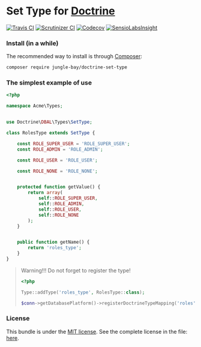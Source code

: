 # Set Type for [Doctrine](http://www.doctrine-project.org/)

[![Travis CI](https://img.shields.io/travis/jungle-bay/doctrine-set-type.svg?style=flat)](https://travis-ci.org/jungle-bay/doctrine-set-type)
[![Scrutinizer CI](https://img.shields.io/scrutinizer/g/jungle-bay/doctrine-set-type.svg?style=flat)](https://scrutinizer-ci.com/g/jungle-bay/doctrine-set-type)
[![Codecov](https://img.shields.io/codecov/c/github/jungle-bay/doctrine-set-type.svg?style=flat)](https://codecov.io/gh/jungle-bay/doctrine-set-type)
[![SensioLabsInsight](https://img.shields.io/sensiolabs/i/9f27fb41-a637-4fc7-a229-9096446b7dd6.svg?style=flat)](https://insight.sensiolabs.com/projects/9f27fb41-a637-4fc7-a229-9096446b7dd6)

### Install (in a while)

The recommended way to install is through [Composer](https://getcomposer.org):

```bash
composer require jungle-bay/doctrine-set-type
```

### The simplest example of use

```php
<?php

namespace Acme\Types;


use Doctrine\DBAL\Types\SetType;

class RolesType extends SetType {

    const ROLE_SUPER_USER = 'ROLE_SUPER_USER';
    const ROLE_ADMIN = 'ROLE_ADMIN';

    const ROLE_USER = 'ROLE_USER';

    const ROLE_NONE = 'ROLE_NONE';


    protected function getValue() {
        return array(
            self::ROLE_SUPER_USER,
            self::ROLE_ADMIN,
            self::ROLE_USER,
            self::ROLE_NONE
        );
    }


    public function getName() {
        return 'roles_type';
    }
}
```

> Warning!!! Do not forget to register the type!
> 
> ```php
> <?php
> 
> Type::addType('roles_type', RolesType::class);
> 
> $conn->getDatabasePlatform()->registerDoctrineTypeMapping('roles', 'roles_type');
> ```

### License

This bundle is under the [MIT license](http://opensource.org/licenses/MIT). See the complete license in the file: [here](https://github.com/jungle-bay/telegram-bot-api/blob/master/license.txt).
